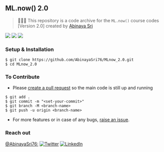 ## ML.now() 2.0

> 👩🏻‍💻  This repository is a code archive for the `ML.now()` course codes [Version 2.0] created by [Abinaya Sri](https://github.com/AbinayaSri76)


![](https://img.shields.io/badge/TensorFlow-v2.4.0-informational?style=flat&logo=data:image/svg%2bxml;base64,<BASE64_DATA>)
![](https://img.shields.io/badge/Python-v3.9-informational?style=flat&logo=<LOGO_NAME>&logoColor=white&color=2bbc8a)
![](https://img.shields.io/badge/Shell-Zsh-informational?style=flat&logo=<LOGO_NAME>&logoColor=white&color=5a4fcf)




### Setup & Installation

```
$ git clone https://github.com/AbinayaSri76/MLnow_2.0.git
$ cd MLnow_2.0
```

### To Contribute

- Please [create a pull request](https://github.com/AbinayaSri76/MLnow_2.0/pulls) so the main code is still up and running

```
$ git add .
$ git commit -m "<set-your-commit>"
$ git branch -M <branch-name>
$ git push -u origin <branch-name>
```

- For more features or in case of any bugs, [raise an issue](https://github.com/AbinayaSri76/MLnow_2.0/issues).

### Reach out

[@AbinayaSri76:](https://github.com/AbinayaSri76)
[![Twitter][1.2]][1]
[![LinkedIn][2.2]][2]

[1.2]: https://user-images.githubusercontent.com/26264600/88994487-151cad00-d31b-11ea-8795-da01dd1f29d7.png
[2.2]: https://user-images.githubusercontent.com/26264600/88994287-99226500-d31a-11ea-9a80-a91afd654777.png

[1]: https://twitter.com/Abinayasri76
[2]: https://www.linkedin.com/in/a-abinaya-sri-867064202/
